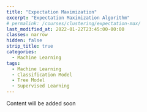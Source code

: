 ```yaml
---
title: "Expectation Maximization"
excerpt: "Expectation Maximization Algorithm"
# permalink: /courses/clustering/expectation-max/
last_modified_at: 2022-01-22T23:45:00-00:00
classes: narrow
hidden: false
strip_title: true
categories:
  - Machine Learning
tags: 
  - Machine Learning
  - Classification Model
  - Tree Model
  - Supervised Learning
---
```

Content will be added soon